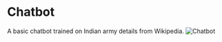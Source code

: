 # Chatbot
A basic chatbot trained on Indian army details from Wikipedia.
![Chatbot](https://user-images.githubusercontent.com/102272183/213641230-78e088d7-8740-47f9-999e-f947aa29de83.png)

